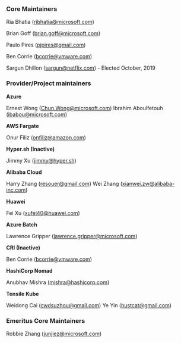### Core Maintainers

Ria Bhatia (ribhatia@microsoft.com)

Brian Goff (brian.goff@microsoft.com)

Paulo Pires (pjpires@gmail.com)

Ben Corrie (bcorrie@vmware.com)

Sargun Dhillon (sargun@netflix.com) - Elected October, 2019

### Provider/Project maintainers

**Azure**

Ernest Wong (Chun.Wong@microsoft.com)
Ibrahim Aboulfetouh (ibabou@microsoft.com)

**AWS Fargate**

Onur Filiz (onfiliz@amazon.com)

**Hyper.sh (Inactive)**

Jimmy Xu (jimmy@hyper.sh)

**Alibaba Cloud**

Harry Zhang (resouer@gmail.com)
Wei Zhang   (xianwei.zw@alibaba-inc.com)

**Huawei**

Fei Xu (xufei40@huawei.com)

**Azure Batch**

Lawrence Gripper (lawrence.gripper@microsoft.com)

**CRI (Inactive)**

Ben Corrie (bcorrie@vmware.com)

**HashiCorp Nomad**

Anubhav Mishra (mishra@hashicorp.com)

**Tensile Kube**

Weidong Cai (cwdsuzhou@gmail.com)
Ye Yin (hustcat@gmail.com)

### Emeritus Core Maintainers 

Robbie Zhang (junjiez@microsoft.com)
